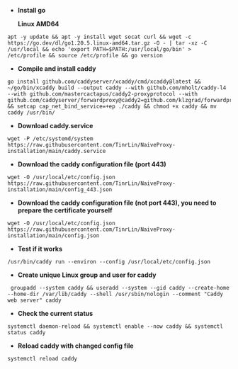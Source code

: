 - **Install go**

  **Linux AMD64**
```
apt -y update && apt -y install wget socat curl && wget -c https://go.dev/dl/go1.20.5.linux-amd64.tar.gz -O - | tar -xz -C /usr/local && echo 'export PATH=$PATH:/usr/local/go/bin' > /etc/profile && source /etc/profile && go version 
```
- **Compile and install caddy**
```
go install github.com/caddyserver/xcaddy/cmd/xcaddy@latest && ~/go/bin/xcaddy build --output caddy --with github.com/mholt/caddy-l4 --with github.com/mastercactapus/caddy2-proxyprotocol --with github.com/caddyserver/forwardproxy@caddy2=github.com/klzgrad/forwardproxy@naive && setcap cap_net_bind_service=+ep ./caddy && chmod +x caddy && mv caddy /usr/bin/
```

- **Download caddy.service**
```
wget -P /etc/systemd/system https://raw.githubusercontent.com/TinrLin/NaiveProxy-installation/main/caddy.service
```
- **Download the caddy configuration file (port 443)**
```
wget -O /usr/local/etc/config.json https://raw.githubusercontent.com/TinrLin/NaiveProxy-installation/main/config_443.json
```
- **Download the caddy configuration file (not port 443), you need to prepare the certificate yourself**
```
wget -O /usr/local/etc/config.json https://raw.githubusercontent.com/TinrLin/NaiveProxy-installation/main/config.json 
```
- **Test if it works**
```
/usr/bin/caddy run --environ --config /usr/local/etc/config.json
```
- **Create unique Linux group and user for caddy**
```
 groupadd --system caddy && useradd --system --gid caddy --create-home --home-dir /var/lib/caddy --shell /usr/sbin/nologin --comment "Caddy web server" caddy
```
- **Check the current status**
```
systemctl daemon-reload && systemctl enable --now caddy && systemctl status caddy
```
- **Reload caddy with changed config file**
```
systemctl reload caddy
```
